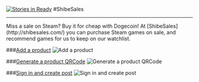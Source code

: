 [![Stories in Ready](https://badge.waffle.io/maxwofford/spawncamping-machine.png?label=ready&title=Ready)](https://waffle.io/maxwofford/spawncamping-machine)
#ShibeSales
<hr>
Miss a sale on Steam? Buy it for cheap with Dogecoin! At [ShibeSales](http://shibesales.com/) you can purchase Steam games on sale, and recommend games for us to keep on our watchlist.

###[Add a product](http://g.recordit.co/KnL9r9rNBJ.gif)
![Add a product](http://g.recordit.co/KnL9r9rNBJ.gif)

###[Generate a product QRCode](http://g.recordit.co/6wMyof7qDU.gif)
![Generate a product QRCode](http://g.recordit.co/6wMyof7qDU.gif)

###[Sign in and create post](http://g.recordit.co/lbmv2JWOAc.gif)
![Sign in and create post](http://g.recordit.co/lbmv2JWOAc.gif)
